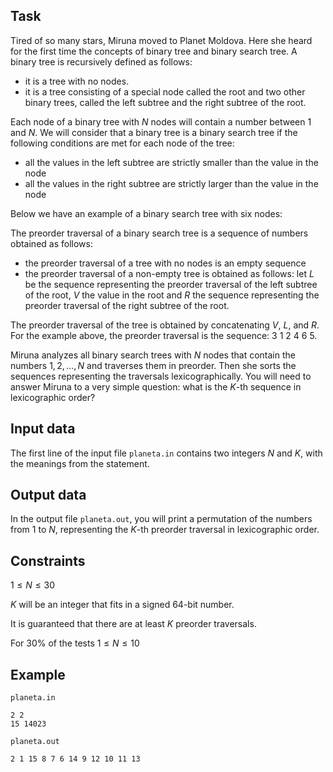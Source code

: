 ## Task

Tired of so many stars, Miruna moved to Planet Moldova. Here she heard for the first time the concepts of binary tree and binary search tree. A binary tree is recursively defined as follows:

- it is a tree with no nodes.
- it is a tree consisting of a special node called the root and two other binary trees, called the left subtree and the right subtree of the root.

Each node of a binary tree with $N$ nodes will contain a number between $1$ and $N$. We will consider that a binary tree is a binary search tree if the following conditions are met for each node of the tree:

- all the values in the left subtree are strictly smaller than the value in the node 
- all the values in the right subtree are strictly larger than the value in the node 

Below we have an example of a binary search tree with six nodes:

The preorder traversal of a binary search tree is a sequence of numbers obtained as follows:

- the preorder traversal of a tree with no nodes is an empty sequence
- the preorder traversal of a non-empty tree is obtained as follows: let $L$ be the sequence representing the preorder traversal of the left subtree of the root, $V$ the value in the root and $R$ the sequence representing the preorder traversal of the right subtree of the root.

The preorder traversal of the tree is obtained by concatenating $V$, $L$, and $R$. For the example above, the preorder traversal is the sequence: $3 \ 1 \ 2 \ 4 \ 6 \ 5$.

Miruna analyzes all binary search trees with $N$ nodes that contain the numbers $1, 2, \dots, N$ and traverses them in preorder. Then she sorts the sequences representing the traversals lexicographically. You will need to answer Miruna to a very simple question: what is the $K$-th sequence in lexicographic order?

## Input data

The first line of the input file `planeta.in` contains two integers $N$ and $K$, with the meanings from the statement.

## Output data

In the output file `planeta.out`, you will print a permutation of the numbers from $1$ to $N$, representing the $K$-th preorder traversal in lexicographic order.

## Constraints

$1 \leq N \leq 30$

$K$ will be an integer that fits in a signed 64-bit number.

It is guaranteed that there are at least $K$ preorder traversals.

For 30% of the tests $1 \leq N \leq 10$

## Example

`planeta.in`
```
2 2
15 14023
```

`planeta.out`
```
2 1 15 8 7 6 14 9 12 10 11 13
```
